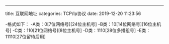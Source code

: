 ---
title: 互联网地址
categories: TCP/Ip协议
date: 2019-12-20 11:23:56

-格式如下：
  -A类：0[7位网络号][24位主机号]
  -B类：10[14位网络号][16位主机号]
  -C类：110[21位网络号][8位主机号]
  -D类：1110[28位多播组号]
  -E类：11110[27位留待后用]
